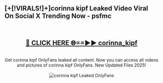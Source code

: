 <h2>[+[!VIRALS!]+]corinna kipf Leaked Video Viral On Social X Trending Now - psfmc</h2>
<br>
<div align="center">
<h2><a href="https://libra.edu.pl?corinna_kipf" rel="nofollow">🔴 CLICK HERE 🌐==►► corinna_kipf</a></h2>
<br>
Get corinna kipf OnlyFans leaked all content. Now you can access all videos and pictures of corinna kipf OnlyFans. New Updated Files 2025!
<br>
<br>
<a href="https://libra.edu.pl?corinna_kipf" rel="nofollow" data-target="animated-image.originalLink"><img src="https://i.ibb.co.com/WyWwxjT/player-gif2.gif" alt="corinna kipf Leaked OnlyFans" style="max-width: 100%; display: inline-block;" data-target="animated-image.originalImage"></a>
</div>
<br>